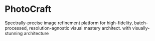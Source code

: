 # PhotoCraft
Spectrally-precise image refinement platform for high-fidelity, batch-processed, resolution-agnostic visual mastery architect. with visually-stunning architecture
